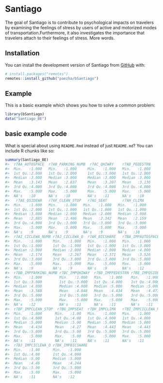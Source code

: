 
<!-- README.md is generated from README.Rmd. Please edit that file -->

# Santiago

<!-- badges: start -->
<!-- badges: end -->

The goal of Santiago is to contribute to psychological impacts on
travelers by examining the feelings of stress by users of active and
motorized modes of transportation.Furthermore, it also investigates the
importance that travelers attach to their feelings of stress. More
words.

## Installation

You can install the development version of Santiago from
[GitHub](https://github.com/) with:

``` r
# install.packages("remotes")
remotes::install_github("paezha/bSantiago")
```

## Example

This is a basic example which shows you how to solve a common problem:

``` r
library(bSantiago)
data("Santiago_BE")
```

## basic example code

What is special about using `README.Rmd` instead of just `README.md`?
You can include R chunks like so:

``` r
summary(Santiago_BE)
#>  r7AA_AUTOSPACE  r7AB_PARKING_NUMB  r7AC_QHIWAY    r7AD_PEDESTRN  
#>  Min.   :1.000   Min.   :1.000     Min.   :1.000   Min.   :1.000  
#>  1st Qu.:2.000   1st Qu.:2.000     1st Qu.:3.000   1st Qu.:2.000  
#>  Median :3.000   Median :3.000     Median :3.000   Median :3.000  
#>  Mean   :3.143   Mean   :2.837     Mean   :3.207   Mean   :3.136  
#>  3rd Qu.:4.000   3rd Qu.:4.000     3rd Qu.:4.000   3rd Qu.:4.000  
#>  Max.   :5.000   Max.   :5.000     Max.   :5.000   Max.   :5.000  
#>  NA's   :10      NA's   :10        NA's   :11      NA's   :10     
#>   r7AE_QSIDEWA   r7AF_CLEAN_STOP   r7AG_SEAT       r7AH_CLIMA   
#>  Min.   :1.000   Min.   :1.000   Min.   :1.000   Min.   :1.000  
#>  1st Qu.:2.000   1st Qu.:1.000   1st Qu.:1.000   1st Qu.:1.000  
#>  Median :3.000   Median :2.000   Median :2.000   Median :2.000  
#>  Mean   :2.885   Mean   :2.486   Mean   :2.342   Mean   :2.159  
#>  3rd Qu.:4.000   3rd Qu.:3.000   3rd Qu.:3.000   3rd Qu.:3.000  
#>  Max.   :5.000   Max.   :5.000   Max.   :5.000   Max.   :5.000  
#>  NA's   :9       NA's   :9       NA's   :9       NA's   :10     
#>  r7AI_CICLEWA_NUMB r7AJ_CICLEWA_Q  r7AK_BICSHARE   r7BA_IMPAUTOSPACE
#>  Min.   :1.000     Min.   :1.000   Min.   :1.000   Min.   :1.000    
#>  1st Qu.:1.000     1st Qu.:1.000   1st Qu.:1.000   1st Qu.:3.000    
#>  Median :2.000     Median :2.000   Median :2.000   Median :4.000    
#>  Mean   :2.174     Mean   :2.267   Mean   :2.371   Mean   :3.526    
#>  3rd Qu.:3.000     3rd Qu.:3.000   3rd Qu.:3.000   3rd Qu.:5.000    
#>  Max.   :5.000     Max.   :5.000   Max.   :5.000   Max.   :5.000    
#>  NA's   :9         NA's   :9       NA's   :9       NA's   :12       
#>  r7BB_IMPPARKING_NUMB r7BC_IMPQHIWAY  r7BD_IMPPEDESTRN r7BE_IMPQSIDEWA
#>  Min.   :1.000        Min.   :1.000   Min.   :1.000    Min.   :1.000  
#>  1st Qu.:3.000        1st Qu.:3.000   1st Qu.:4.000    1st Qu.:4.000  
#>  Median :4.000        Median :4.000   Median :5.000    Median :5.000  
#>  Mean   :3.588        Mean   :4.048   Mean   :4.434    Mean   :4.473  
#>  3rd Qu.:5.000        3rd Qu.:5.000   3rd Qu.:5.000    3rd Qu.:5.000  
#>  Max.   :5.000        Max.   :5.000   Max.   :5.000    Max.   :5.000  
#>  NA's   :12           NA's   :11      NA's   :11       NA's   :11     
#>  r7BF_IMPCLEAN_STOP  r7BG_IMPSEAT  r7BH_IMPCLIMA   r7BI_IMPCICLEWA_NUMB
#>  Min.   :1.000      Min.   :1.00   Min.   :1.000   Min.   :1.000       
#>  1st Qu.:4.000      1st Qu.:4.00   1st Qu.:4.000   1st Qu.:4.000       
#>  Median :5.000      Median :5.00   Median :5.000   Median :5.000       
#>  Mean   :4.434      Mean   :4.27   Mean   :4.443   Mean   :4.443       
#>  3rd Qu.:5.000      3rd Qu.:5.00   3rd Qu.:5.000   3rd Qu.:5.000       
#>  Max.   :5.000      Max.   :5.00   Max.   :5.000   Max.   :5.000       
#>  NA's   :11         NA's   :11     NA's   :11      NA's   :11          
#>  r7BJ_IMPCICLEWA_Q r7BK_IMPBICSHARE
#>  Min.   :1.00      Min.   :1.000   
#>  1st Qu.:4.00      1st Qu.:4.000   
#>  Median :5.00      Median :5.000   
#>  Mean   :4.48      Mean   :4.244   
#>  3rd Qu.:5.00      3rd Qu.:5.000   
#>  Max.   :5.00      Max.   :5.000   
#>  NA's   :11        NA's   :12
```
